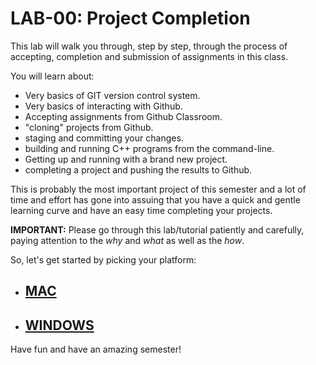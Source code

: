 # LAB-00: Project Completion

This lab will walk you through, step by step, through the process of accepting, completion and submission of assignments in this class.

You will learn about:

- Very basics of GIT version control system.
- Very basics of interacting with Github.
- Accepting assignments from Github Classroom.
- "cloning" projects from Github.
- staging and committing your changes.
- building and running C++ programs from the command-line.
- Getting up and running with a brand new project.
- completing a project and pushing the results to Github.

This is probably the most important project of this semester and a lot of time and effort has gone into assuing that you have a quick and gentle learning curve and have an easy time completing your projects.

**IMPORTANT:** Please go through this lab/tutorial patiently and carefully, paying attention to the _why_ and _what_ as well as the _how_.

So, let's get started by picking your platform:

- ## [MAC](mac.md)

- ## [WINDOWS](windows.md)

Have fun and have an amazing semester!
